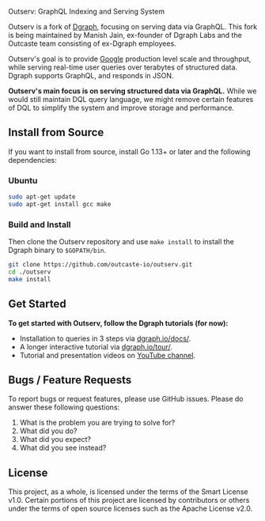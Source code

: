 Outserv: GraphQL Indexing and Serving System

Outserv is a fork of [Dgraph](https://github.com/dgraph-io/dgraph), focusing on
serving data via GraphQL. This fork is being maintained by Manish Jain,
ex-founder of Dgraph Labs and the Outcaste team consisting of ex-Dgraph
employees.

Outserv's goal is to provide [Google](https://www.google.com) production level scale and throughput,
while serving real-time user queries over terabytes of structured data.
Dgraph supports GraphQL, and responds in JSON.

**Outserv's main focus is on serving structured data via GraphQL.** While we
would still maintain DQL query language, we might remove certain features of DQL
to simplify the system and improve storage and performance.

## Install from Source

If you want to install from source, install Go 1.13+ or later and the following dependencies:

### Ubuntu

```bash
sudo apt-get update
sudo apt-get install gcc make
```

### Build and Install

Then clone the Outserv repository and use `make install` to install the Dgraph binary to `$GOPATH/bin`.

```bash
git clone https://github.com/outcaste-io/outserv.git
cd ./outserv
make install
```

## Get Started
**To get started with Outserv, follow the Dgraph tutorials (for now):**

- Installation to queries in 3 steps via [dgraph.io/docs/](https://dgraph.io/docs/get-started/).
- A longer interactive tutorial via [dgraph.io/tour/](https://dgraph.io/tour/).
- Tutorial and
presentation videos on [YouTube channel](https://www.youtube.com/channel/UCghE41LR8nkKFlR3IFTRO4w/featured).

## Bugs / Feature Requests

To report bugs or request features, please use GitHub issues. Please do answer these
following questions:

1. What is the problem you are trying to solve for?
2. What did you do?
3. What did you expect?
4. What did you see instead?

## License

This project, as a whole, is licensed under the terms of the Smart License v1.0.
Certain portions of this project are licensed by contributors or others
under the terms of open source licenses such as the Apache License v2.0.
